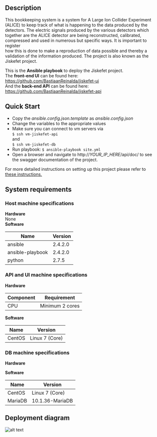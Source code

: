 ## Description
This bookkeeping system is a system for A Large Ion Collider Experiment
(ALICE) to keep track of what is happening to the data produced by the detectors. The electric signals produced by the various detectors which
together are the ALICE detector are being reconstructed, calibrated, compressed and used in numerous but specific ways. It is important to register  
how this is done to make a reproduction of data possible and thereby a validation of the information produced. The project is also known as the
Jiskefet project.  

This is the **Ansible playbook** to deploy the Jiskefet project.   
The **front-end UI** can be found here: https://github.com/BastiaanReinalda/jiskefet-ui  
And the **back-end API** can be found here: https://github.com/BastiaanReinalda/jiskefet-api  

## Quick Start

- Copy the *ansible.config.json.template* as *ansible.config.json*
- Change the variables to the appropriate values
- Make sure you can connect to vm servers via  
`$ ssh vm-jiskefet-api`  
and  
`$ ssh vm-jiskefet-db`
- Run playbook: `$ ansible-playbook site.yml`
- Open a browser and navigate to http://*YOUR_IP_HERE*/api/doc/ to see the swagger documentation of the project.

For more detailed instructions on setting up this project please refer to [these instructions.](https://github.com/misharigot/sfs-ansible/blob/develop/Instructions.md) 

## System requirements  
### **Host machine specifications**  
**Hardware**  
None  
**Software**  

Name | Version 
--- | --- 
ansible | 2.4.2.0  
ansible-playbook | 2.4.2.0  
python | 2.7.5   

### **API and UI machine specifications**  
**Hardware**  

Component | Requirement 
--- | --- 
CPU | Minimum 2 cores   

**Software**  

Name | Version 
--- | --- 
CentOS | Linux 7 (Core) 

### **DB machine specifications**
**Hardware**  

**Software**  

Name | Version 
--- | --- 
CentOS | Linux 7 (Core) 
MariaDB | 10.1.36-MariaDB


## Deployment diagram
![alt text][dd]

[dd]: https://github.com/misharigot/sfs-ansible/blob/develop/Deployment_Diagram_Jiskefet.png "Deployment diagram"
